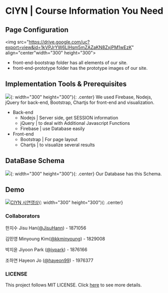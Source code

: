 # CIYN | Course Information You Need
## Page Configuration
<img src="https://drive.google.com/uc?export=view&id=1kVPJrYW6LlHsm5mZAZaKN8ZxjPM1wEzK" align="center"width="300" height="300">
- front-end-bootstrap folder has all elements of our site.
- front-end-prototype folder has the prototype images of our site.  

## Implementation Tools & Prerequisites
![](https://drive.google.com/uc?export=view&id=1hIUcZWD0lViir_TZTywSVuJ8zrEYPPzd){: width="300" height="300"){: .center}
We used Firebase, Nodejs, jQuery for back-end, Bootstrap, Chartjs for front-end and visualization. 
- Back-end
  * Nodejs | Server side, get SESSION information
  * jQuery | to deal with Additional Javascript Functions
  * Firebase | use Database easily
- Front-end
  * Bootstrap | For page layout
  * Chartjs | to visualize several results
  
## DataBase Schema  
![](https://drive.google.com/uc?export=view&id=1btLWjf3fJ3fg2Y-mG93lNzxlrAk2EYK0){: width="300" height="300"){: .center}
Our Database has this Schema.
## Demo
[![CIYN 시연영상](https://img.youtube.com/vi/RARHjUjrx1U/0.jpg)](https://youtu.be/RARHjUjrx1U){: width="300" height="300"){: .center}

### Collaborators
한지수 Jisu Han([@JisuHann](https://github.com/JisuHann)) - 1871056

김민영 Minyoung Kim([@kkminyoung](https://github.com/kkminyoung)) - 1829008

박지윤 Jiyoon Park ([@jypark](https://github.com/jiyoonpark0207)) - 1876166

조하연 Hayeon Jo ([@hayeon99](https://github.com/hayeon99)) - 1976377

### LICENSE
This project follows MIT LICENSE. Click [here](https://github.com/JisuHann/CIYN/blob/main/LICENSE) to see more details.
